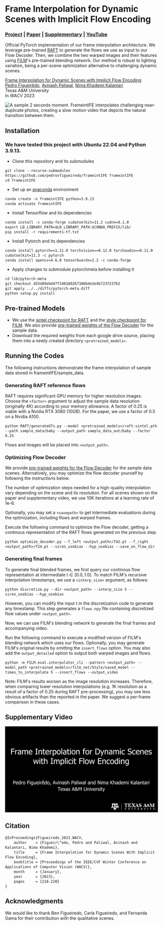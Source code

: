 # Frame Interpolation for Dynamic Scenes with Implicit Flow Encoding

### [Project](https://people.engr.tamu.edu/nimak/Papers/WACV2023_Interp) | [Paper](https://arxiv.org/pdf/2209.13284) | [Supplementary](https://people.engr.tamu.edu/nimak/Papers/WACV2023_Interp/media/WACV2023_Interp_supp.pdf) | [YouTube](https://youtu.be/Re_c-CBlSfI) <br>

Official PyTorch implementation of our frame interpolation architecture. We leverage pre-trained [RAFT](https://github.com/princeton-vl/RAFT) to generate the flows we use as input to our Flow Decoder. Then, we combine the two warped images and their features using [FILM](https://github.com/google-research/frame-interpolation)'s pre-trained blending network. Our method is robust to lighting variation, being a per-scene optimization alternative to challenging dynamic scenes.<br>

[Frame Interpolation for Dynamic Scenes with Implicit Flow Encoding](https://arxiv.org/abs/2209.13284) <br />
[Pedro Figueirêdo](http://people.tamu.edu/~pedrofigueiredo/), [Avinash Paliwal](http://people.tamu.edu/~avinashpaliwal/), [Nima Khademi Kalantari](https://people.engr.tamu.edu/nimak/index.html)<br />
Texas A&M University<br />
In WACV 2023

![A sample 2 seconds moment.](misc/baby.gif)
FrameintIFE interpolates challenging near-duplicate photos, creating a slow motion video that depicts the natural transition between them.

## Installation

### We have tested this project with Ubuntu 22.04 and Python 3.9.13.

*   Clone this repository and its submodules

```
git clone --recurse-submodules https://github.com/pedrovfigueiredo/frameintIFE frameintIFE
cd frameintIFE
```

*   Set up an [anaconda](https://www.anaconda.com/) environment
```
conda create -n frameintIFE python=3.9.13
conda activate frameintIFE
```

*   Install Tensorflow and its dependencies
```
conda install -c conda-forge cudatoolkit=11.2 cudnn=8.1.0
export LD_LIBRARY_PATH=$LD_LIBRARY_PATH:$CONDA_PREFIX/lib/
pip install -r requirements-tf.txt
```

*   Install Pytorch and its dependencies
```
conda install pytorch==1.11.0 torchvision==0.12.0 torchaudio==0.11.0 cudatoolkit=11.3 -c pytorch
conda install opencv=4.6.0 tensorboardx=2.2 -c conda-forge
```

*   Apply changes to submodule pytorchmeta before installing it

```
cd lib/pytorch-meta
git checkout d55d89ebd47f340180267106bde3e4b723f23762
git apply ../../diffs/pytorch-meta.diff
python setup.py install
```

## Pre-trained Models

*   We use the [sintel checkpoint for RAFT](https://drive.google.com/drive/folders/1sWDsfuZ3Up38EUQt7-JDTT1HcGHuJgvT?usp=sharing) and the [style checkpoint for FILM](https://drive.google.com/drive/folders/1q8110-qp225asX3DQvZnfLfJPkCHmDpy?usp=sharing). We also provide [pre-trained weights of the Flow Decoder](https://drive.google.com/drive/folders/1cHg5Qj0g08I6jkQTkhjXii4qbeZmwCLC?usp=share_link) for the sample data.
*   Download the required weights from each google drive source, placing them into a newly created directory `<pretrained_models>`.

## Running the Codes

The following instructions demonstrate the frame interpolation of sample data stored in frameintIFE/sample_data.

### Generating RAFT reference flows

RAFT requires significant GPU memory for higher resolution images. Choose the `<factor>` argument to adjust the sample data resolution (originally 4K) according to your memory allowance. A factor of 0.25 is viable with a Nvidia RTX 3080 (10GB). For the paper, we use a factor of 0.5 on a Nvidia A100.

```
python RAFT/generateGTs.py --model <pretrained_models>/raft-sintel.pth --path sample_data/baby --output_path sample_data_out/baby --factor 0.25
```
Flows and images will be placed into `<output_path>`.


### Optimizing Flow Decoder

We provide [pre-trained weights for the Flow Decoder](https://drive.google.com/drive/folders/1cHg5Qj0g08I6jkQTkhjXii4qbeZmwCLC?usp=share_link) for the sample data scenes. Alternatively, you may optimize the flow decoder yourself by following the instructions below.

The number of optimization steps needed for a high-quality interpolation vary depending on the scene and its resolution. For all scenes shown on the paper and supplementary video, we use 10K iterations at a learning rate of 1e-6.

Optionally, you may set a `<savepath>` to get intermediate evaluations during the optimization, including flows and warped frames.

Execute the following command to optimize the Flow decoder, getting a continous representation of the RAFT flows generated on the previous step.

```
python optimize_decoder.py --f_left <output_path>/f42.pt --f_right <output_path>/f24.pt --siren_usebias --hyp_usebias --save_on_flow_dir
```

### Generating final frames

To generate final blended frames, we first query our continous flow representation at intermediate $t \in [0.0, 1.0]$. To match FILM's recursive interpolation timestamps, we use a `<interp_size>` argument, as follows: 

```
python discretize.py --dir <output_path> --interp_size 5 --siren_usebias --hyp_usebias
```

However, you can modify the input $t$ in the discretization code to generate any timestamp. This step generates a `flows.npy` file containing discretized flow values under `<output_path>`.

Now, we can use FILM's blending network to generate the final frames and accompanying video.

Run the following command to execute a modified version of FILM's blending network which uses our flows. Optionally, you may generate FILM's original results by omitting the `insert_flows` option. You may also add the `output_detailed` option to output both warped images and flows.

```
python -m FILM.eval.interpolator_cli --pattern <output_path> --model_path <pretrained_models>/film_net/Style/saved_model --times_to_interpolate 5 --insert_flows --output_video
```

Note: FILM's results worsen as the image resolution increases. Therefore, when comparing lower resolution interpolations (e.g. 1K resolution as a result of a factor of 0.25 during RAFT pre-processing), you may see less obvious artifacts than the reported in the paper. We suggest a per-frame comparison in these cases.

## Supplementary Video
[![Supplementary video link to youtube](misc/thumbnail.jpg)](https://youtu.be/Re_c-CBlSfI)


## Citation
```
@InProceedings{Figueiredo_2023_WACV,
    author    = {Figueir\^edo, Pedro and Paliwal, Avinash and Kalantari, Nima Khademi},
    title     = {Frame Interpolation for Dynamic Scenes With Implicit Flow Encoding},
    booktitle = {Proceedings of the IEEE/CVF Winter Conference on Applications of Computer Vision (WACV)},
    month     = {January},
    year      = {2023},
    pages     = {218-228}
}
```

## Acknowledgments

We would like to thank Ben Figueiredo, Carla Figueiredo, and Fernanda Gama for their contribution with the qualitative scenes.
